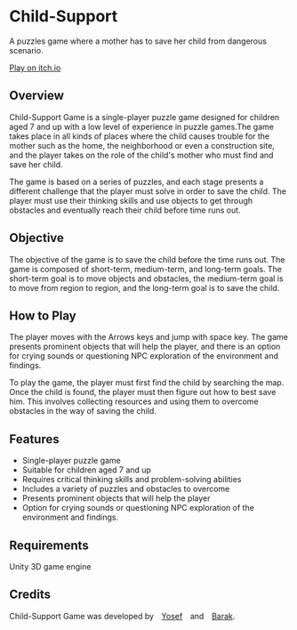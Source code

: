 # Child-Support
A puzzles game where a mother  has to save her child from dangerous scenario.

[Play on itch.io](https://by-games.itch.io/child-support)

## Overview
Child-Support Game is a single-player puzzle game designed for children aged 7 and up with a low level of experience in puzzle games.The game takes place in all kinds of places where the child causes trouble for the mother such as the home, the neighborhood or even a construction site, and the player takes on the role of the child's mother who must find and save her child.

The game is based on a series of puzzles, and each stage presents a different challenge that the player must solve in order to save the child. The player must use their thinking skills and use objects to get through obstacles and eventually reach their child before time runs out.

## Objective
The objective of the game is to save the child before the time runs out. The game is composed of short-term, medium-term, and long-term goals. The short-term goal is to move objects and obstacles, the medium-term goal is to move from region to region, and the long-term goal is to save the child.

## How to Play
The player moves with the Arrows keys and jump with space key. 
The game presents prominent objects that will help the player, and there is an option for crying sounds or questioning NPC exploration of the environment and findings.

To play the game, the player must first find the child by searching the map.
Once the child is found, the player must then figure out how to best save him. 
This involves collecting resources and using them to overcome obstacles in the way of saving the child.

## Features
* Single-player puzzle game
* Suitable for children aged 7 and up
* Requires critical thinking skills and problem-solving abilities
* Includes a variety of puzzles and obstacles to overcome
* Presents prominent objects that will help the player
* Option for crying sounds or questioning NPC exploration of the environment and findings.

## Requirements
Unity 3D game engine 



## Credits
Child-Support Game was developed by [Yosef](https://github.com/YosefKahlon) and [Barak](https://github.com/barakdf).
